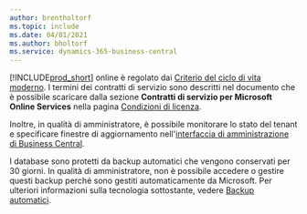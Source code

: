 ```yaml
---
author: brentholtorf
ms.topic: include
ms.date: 04/01/2021
ms.author: bholtorf
ms.service: dynamics-365-business-central
---
```

[!INCLUDE[prod_short](prod_short.md)] online è regolato dai [Criterio del ciclo di vita moderno](https://support.microsoft.com/help/30881/modern-lifecycle-policy). I termini dei contratti di servizio sono descritti nel documento che è possibile scaricare dalla sezione **Contratti di servizio per Microsoft Online Services** nella pagina [Condizioni di licenza](https://www.microsoft.com/licensing/product-licensing/products).  

Inoltre, in qualità di amministratore, è possibile monitorare lo stato del tenant e specificare finestre di aggiornamento nell'[interfaccia di amministrazione di Business Central](/dynamics365/business-central/dev-itpro/administration/tenant-admin-center).  

I database sono protetti da backup automatici che vengono conservati per 30 giorni. In qualità di amministratore, non è possibile accedere o gestire questi backup perché sono gestiti automaticamente da Microsoft. Per ulteriori informazioni sulla tecnologia sottostante, vedere [Backup automatici](/azure/sql-database/sql-database-automated-backups).  

